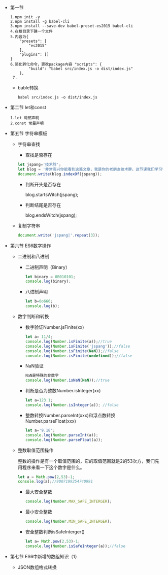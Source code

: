 * 第一节

  ```
  1.npm init -y
  2.npm install -g babel-cli
  3.npm install --save-dev babel-preset-es2015 babel-cli
  4.在根目录下建一个文件
  5.内容为{
      "presets": [
          "es2015"
      ],
      "plugins": []
  }
  6.简化转化命令，更改package内容 "scripts": {
          "build": "babel src/index.js -o dist/index.js"
      },
   7.
  ```

  * bable转换

    ```
    babel src/index.js -o dist/index.js
    ```

* 第二节 let和const

  ```
  1.let 局部声明
  2.const 常量声明
  ```

* 第五节 字符串模板

  * 字符串查找

    * 查找是否存在

    ```js
    let jspang='技术胖';
    let blog = '非常高兴你能看到这篇文章，我是你的老朋友技术胖。这节课我们学习字符串模版。';
    document.write(blog.indexOf(jspang));
    ```

    * 判断开头是否存在

      blog.startsWitch(jspang);

    * 判断结尾是否存在

      blog.endsWitch(jspang);

  * 复制字符串

    ```js
    document.write('jspang|'.repeat(3));
    ```

* 第六节 ES6数字操作

  * 二进制和八进制

    * 二进制声明（Binary）

      ```js
      let binary = 0B010101;
      console.log(binary);
      ```

    * 八进制声明

      ```js
      let b=0o666;
      console.log(b);
      ```

  * 数字判断和转换

    * 数字验证Number.jsFinite(xx)

      ```js
      let a= 11/4;
      console.log(Number.isFinite(a));//true
      console.log(Number.isFinite('jspang'));//false
      console.log(Number.isFinite(NaN));//false
      console.log(Number.isFinite(undefined));//false
      ```

    * NaN验证

      ```js
      NaN是特殊的非数字
      console.log(Number.isNaN(NaN));//true
      ```

    * 判断是否为整数Number.isInteger(xx)

      ```js
      let a=123.1;
      console.log(Number.isInteger(a)); //false
      ```

    * 整数转换Number.parseInt(xxx)和浮点数转换Number.parseFloat(xxx)

      ```js
      let a='9.18';
      console.log(Number.parseInt(a)); 
      console.log(Number.parseFloat(a));
      ```

  * 整数取值范围操作

    整数的操作是有一个取值范围的，它的取值范围就是2的53次方，我们先用程序来看一下这个数字是什么。

    ```js
    let a = Math.pow(2,53)-1;
    console.log(a);//9007199254740991
    ```

    * 最大安全整数

      ```js
      console.log(Number.MAX_SAFE_INTERGER);
      ```

    * 最小安全整数

      ```js
      console.log(Number.MIN_SAFE_INTERGER);
      ```

    * 安全整数判断isSafeInterger()

      ```js
      let a= Math.pow(2,53)-1;
      console.log(Number.isSafeInteger(a));//false
      ```

* 第七节 ES6中新增的数组知识（1）

  * JSON数组格式转换

    ```

    ```